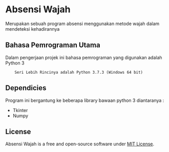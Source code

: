# Absensi Wajah
Merupakan sebuah program absensi menggunakan metode wajah dalam mendeteksi kehadirannya
## Bahasa Pemrograman Utama
Dalam pengerjaan projek ini bahasa pemrograman yang digunakan adalah Python 3
```
    Seri Lebih Rincinya adalah Python 3.7.3 (Windows 64 bit)
```
## Dependicies
Program ini bergantung ke beberapa library bawaan python 3 diantaranya :
* Tkinter
* Numpy

## License
Absensi Wajah is a free and open-source software under [MIT License](LICENSE).